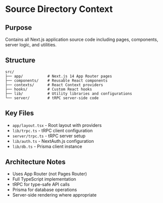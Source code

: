# Source Directory Context

## Purpose
Contains all Next.js application source code including pages, components, server logic, and utilities.

## Structure
```
src/
├── app/           # Next.js 14 App Router pages
├── components/    # Reusable React components  
├── contexts/      # React Context providers
├── hooks/         # Custom React hooks
├── lib/           # Utility libraries and configurations
└── server/        # tRPC server-side code
```

## Key Files
- `app/layout.tsx` - Root layout with providers
- `lib/trpc.ts` - tRPC client configuration
- `server/trpc.ts` - tRPC server setup
- `lib/auth.ts` - NextAuth.js configuration
- `lib/db.ts` - Prisma client instance

## Architecture Notes
- Uses App Router (not Pages Router)
- Full TypeScript implementation
- tRPC for type-safe API calls
- Prisma for database operations
- Server-side rendering where appropriate